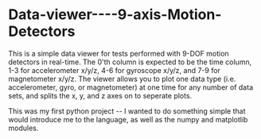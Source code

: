 # Data-viewer----9-axis-Motion-Detectors

This is a simple data viewer for tests performed with 9-DOF motion detectors in real-time. The 0'th column is expected to be the time column, 1-3 for accelerometer x/y/z, 4-6 for gyroscope x/y/z, and 7-9 for magnetometer x/y/z. The viewer allows you to plot one data type (i.e. accelerometer, gyro, or magnetometer) at one time for any number of data sets, and splits the x, y, and z axes on to seperate plots.

This was my first python project -- I wanted to do something simple that would introduce me to the language, as well as the numpy and matplotlib modules.
